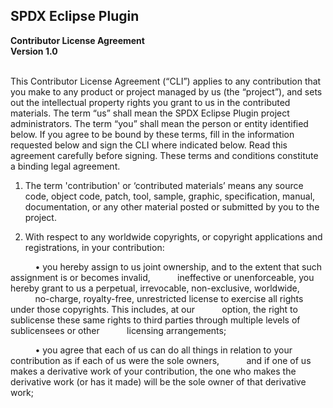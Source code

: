 SPDX Eclipse Plugin
--

**Contributor License Agreement**
<br>
**Version 1.0**
<br><br>

This Contributor License Agreement (“CLI”) applies to any contribution that you make to any product or project managed by us (the “project”), and sets out the intellectual property rights you grant to us in the contributed materials. The term “us” shall mean the SPDX Eclipse Plugin project administrators. The term “you” shall mean the person or entity identified below. If you agree to be bound by these terms, fill in the information requested below and sign the CLI where indicated below. Read this agreement carefully before signing. These terms and conditions constitute a binding legal agreement.

1. The term 'contribution' or ‘contributed materials’ means any source code, object code, patch, tool, sample, graphic, specification, manual, documentation, or any other material posted or submitted by you to the project.</p>

2. With respect to any worldwide copyrights, or copyright applications and registrations, in your contribution:

&nbsp;&nbsp;&nbsp;&nbsp;&nbsp;&nbsp;&nbsp;&nbsp;&nbsp;&nbsp;• you hereby assign to us joint ownership, and to the extent that such assignment is or becomes invalid, &nbsp;&nbsp;&nbsp;&nbsp;&nbsp;&nbsp;&nbsp;&nbsp;&nbsp;&nbsp;ineffective or unenforceable, you hereby grant to us a perpetual, irrevocable, non-exclusive, worldwide,<br>&nbsp;&nbsp;&nbsp;&nbsp;&nbsp;&nbsp;&nbsp;&nbsp;&nbsp;&nbsp;no-charge, royalty-free, unrestricted license to exercise all rights under those copyrights. This includes, at our &nbsp;&nbsp;&nbsp;&nbsp;&nbsp;&nbsp;&nbsp;&nbsp;&nbsp;&nbsp;option, the right to sublicense these same rights to third parties through multiple levels of sublicensees or other &nbsp;&nbsp;&nbsp;&nbsp;&nbsp;&nbsp;&nbsp;&nbsp;&nbsp;&nbsp;licensing arrangements;

&nbsp;&nbsp;&nbsp;&nbsp;&nbsp;&nbsp;&nbsp;&nbsp;&nbsp;&nbsp;• you agree that each of us can do all things in relation to your contribution as if each of us were the sole owners, &nbsp;&nbsp;&nbsp;&nbsp;&nbsp;&nbsp;&nbsp;&nbsp;&nbsp;&nbsp;and if one of us makes a derivative work of your contribution, the one who makes the derivative work (or has it made) will be the sole owner of that derivative work;
